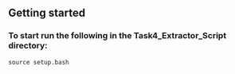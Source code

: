 

## Getting started


### To start run the following in the Task4_Extractor_Script directory:

```
source setup.bash

```
